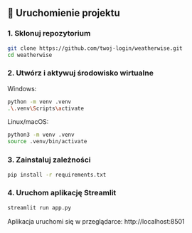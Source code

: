 ﻿## 🚀 Uruchomienie projektu

### 1. Sklonuj repozytorium

```bash
git clone https://github.com/twoj-login/weatherwise.git
cd weatherwise
```
### 2. Utwórz i aktywuj środowisko wirtualne

Windows:
```bash
python -m venv .venv
.\.venv\Scripts\activate
```
Linux/macOS:

```bash
python3 -m venv .venv
source .venv/bin/activate
```
### 3. Zainstaluj zależności

```bash
pip install -r requirements.txt
```
### 4. Uruchom aplikację Streamlit

```bash
streamlit run app.py
```
Aplikacja uruchomi się w przeglądarce:
http://localhost:8501
